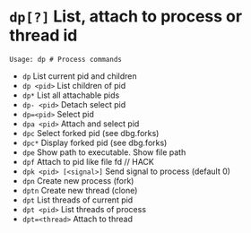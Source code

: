 <!-- TITLE: dp -->

#  `dp[?]` List, attach to process or thread id


```text
Usage: dp # Process commands
```


- `dp` List current pid and children
- `dp <pid>` List children of pid
- `dp*` List all attachable pids
- `dp- <pid>` Detach select pid
- `dp=<pid>` Select pid
- `dpa <pid>` Attach and select pid
- `dpc` Select forked pid (see dbg.forks)
- `dpc*` Display forked pid (see dbg.forks)
- `dpe` Show path to executable. Show file path
- `dpf` Attach to pid like file fd // HACK
- `dpk <pid> [<signal>]` Send signal to process (default 0)
- `dpn` Create new process (fork)
- `dptn` Create new thread (clone)
- `dpt` List threads of current pid
- `dpt <pid>` List threads of process
- `dpt=<thread>` Attach to thread

<p hidden>dp dp* dp- dp= dpa dpc dpc* dpe dpf dpk dpn dptn dpt dpt=</p>